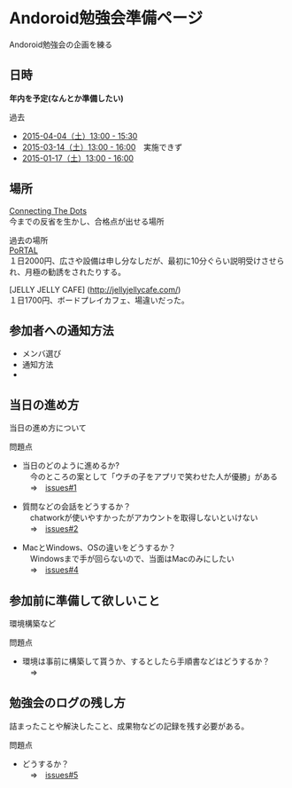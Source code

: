 # Andoroid勉強会準備ページ
Andoroid勉強会の企画を練る

## 日時
**年内を予定(なんとか準備したい)**

過去
* [2015-04-04（土）13:00 - 15:30](https://techietaste.doorkeeper.jp/events/22983)
* [2015-03-14（土）13:00 - 16:00](https://techietaste.doorkeeper.jp/events/21511)　実施できず
* [2015-01-17（土）13:00 - 16:00](https://techietaste.doorkeeper.jp/events/17954)


## 場所  
[Connecting The Dots](https://dots.bz/)  
今までの反省を生かし、合格点が出せる場所  
  
過去の場所  
[PoRTAL](http://www.hituji.jp/portal/guide/trial.html)  
１日2000円、広さや設備は申し分なしだが、最初に10分ぐらい説明受けさせられ、月極の勧誘をされたりする。  
  
[JELLY JELLY CAFE] (http://jellyjellycafe.com/)  
１日1700円、ボードプレイカフェ、場違いだった。  


## 参加者への通知方法
* メンバ選び
* 通知方法
* 


## 当日の進め方
当日の進め方について  


問題点
* 当日のどのように進めるか?  
　今のところの案として「ウチの子をアプリで笑わせた人が優勝」がある  
　=>　[issues#1](https://github.com/shiro83/Andoroid_Study_Group/issues)
* 質問などの会話をどうするか？  
　chatworkが使いやすかったがアカウントを取得しないといけない  
　=>　[issues#2](https://github.com/shiro83/Andoroid_Study_Group/issues/2)

* MacとWindows、OSの違いをどうするか？  
　Windowsまで手が回らないので、当面はMacのみにしたい  
　=>　[issues#4](https://github.com/shiro83/Andoroid_Study_Group/issues/4)

## 参加前に準備して欲しいこと
環境構築など

問題点
* 環境は事前に構築して貰うか、するとしたら手順書などはどうするか？  
　=> 

## 勉強会のログの残し方  
詰まったことや解決したこと、成果物などの記録を残す必要がある。  

問題点  
* どうするか？  
　=>　[issues#5](https://github.com/shiro83/Andoroid_Study_Group/issues/5)
  


